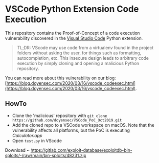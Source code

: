 # VSCode Python Extension Code Execution

This repository contains the Proof-of-Concept of a code execution vulnerability discovered in the [Visual Studio Code](https://code.visualstudio.com/) Python extension.

>TL;DR: VScode may use code from a virtualenv found in the project folders without asking the user, for things such as formatting, autocompletion, etc. This insecure design leads to arbitrary code execution by simply cloning and opening a malicious Python repository.

You can read more about this vulnerability on our blog: [https://blog.doyensec.com/2020/03/16/vscode_codeexec.html](https://blog.doyensec.com/2020/03/16/vscode_codeexec.html).

## HowTo

- Clone the 'malicious' repository with `git clone https://github.com/doyensec/VSCode_PoC_Oct2019.git`
- Add the cloned repo to a VSCode workspace on macOS. Note that the vulnerability affects all platforms, but the PoC is executing *Calculator.app*
- Open `test.py` in VScode


Download ~ https://gitlab.com/exploit-database/exploitdb-bin-sploits/-/raw/main/bin-sploits/48231.zip